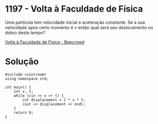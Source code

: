 # 1197 - Volta à Faculdade de Física

Uma partícula tem velocidade inicial e aceleração constante. Se a sua velocidade após certo momento é v então qual será seu deslocamento no dobro deste tempo?

[Volta à Faculdade de Física - Beecrowd](https://judge.beecrowd.com/pt/problems/view/1197)

# Solução

```
#include <iostream>
using namespace std;

int main() {
    int v, t;
    while (cin >> v >> t) {
        int displacement = 2 * v * t;
        cout << displacement << endl;
    }
    return 0;
}
```




